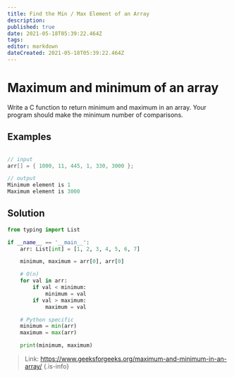 ```yaml
---
title: Find the Min / Max Element of an Array
description: 
published: true
date: 2021-05-18T05:39:22.464Z
tags: 
editor: markdown
dateCreated: 2021-05-18T05:39:22.464Z
---
```


# Maximum and minimum of an array
Write a C function to return minimum and maximum in an array. Your program should make the minimum number of comparisons. 

## Examples
```cpp

// input
arr[] = { 1000, 11, 445, 1, 330, 3000 };

// output
Minimum element is 1
Maximum element is 3000
```

## Solution
```python
from typing import List

if __name__ == '__main__':
    arr: List[int] = [1, 2, 3, 4, 5, 6, 7]

    minimum, maximum = arr[0], arr[0]

    # O(n)
    for val in arr:
        if val < minimum:
            minimum = val
        if val > maximum:
            maximum = val

    # Python specific
    minimum = min(arr)
    maximum = max(arr)

    print(minimum, maximum)
```

> Link: https://www.geeksforgeeks.org/maximum-and-minimum-in-an-array/
{.is-info}
